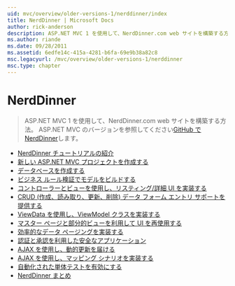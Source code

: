 ```yaml
---
uid: mvc/overview/older-versions-1/nerddinner/index
title: NerdDinner | Microsoft Docs
author: rick-anderson
description: ASP.NET MVC 1 を使用して、NerdDinner.com web サイトを構築する方法。 ASP.NET MVC 3 のバージョンは、GitHub で nerddinner を参照してください。
ms.author: riande
ms.date: 09/28/2011
ms.assetid: 6edfe14c-415a-4281-b6fa-69e9b38a82c8
msc.legacyurl: /mvc/overview/older-versions-1/nerddinner
msc.type: chapter
---
```

<a name="nerddinner"></a>NerdDinner
====================
> ASP.NET MVC 1 を使用して、NerdDinner.com web サイトを構築する方法。 ASP.NET MVC のバージョンを参照してください[GitHub で NerdDinner](https://github.com/AspNetMVPSamples/NerdDinner)します。


- [NerdDinner チュートリアルの紹介](introducing-the-nerddinner-tutorial.md)
- [新しい ASP.NET MVC プロジェクトを作成する](create-a-new-aspnet-mvc-project.md)
- [データベースを作成する](create-a-database.md)
- [ビジネス ルール検証でモデルをビルドする](build-a-model-with-business-rule-validations.md)
- [コントローラーとビューを使用し、リスティング/詳細 UI を実装する](use-controllers-and-views-to-implement-a-listingdetails-ui.md)
- [CRUD (作成、読み取り、更新、削除) データ フォーム エントリ サポートを提供する](provide-crud-create-read-update-delete-data-form-entry-support.md)
- [ViewData を使用し、ViewModel クラスを実装する](use-viewdata-and-implement-viewmodel-classes.md)
- [マスター ページと部分的ビューを利用して UI を再使用する](re-use-ui-using-master-pages-and-partials.md)
- [効率的なデータ ページングを実装する](implement-efficient-data-paging.md)
- [認証と承認を利用した安全なアプリケーション](secure-applications-using-authentication-and-authorization.md)
- [AJAX を使用し、動的更新を届ける](use-ajax-to-deliver-dynamic-updates.md)
- [AJAX を使用し、マッピング シナリオを実装する](use-ajax-to-implement-mapping-scenarios.md)
- [自動化された単体テストを有効にする](enable-automated-unit-testing.md)
- [NerdDinner まとめ](nerddinner-wrap-up.md)
